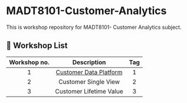 # MADT8101-Customer-Analytics


This is workshop repository for MADT8101- Customer Analytics subject.

## :dart: Workshop List ##
| Workshop no. | Description | Tag |
| :---: | :---: | :---: |
| 1 | [Customer Data Platform](https://github.com/Thaniparn/MADT8101-Customer-Analytics/blob/90ff64a3cd31c435abbfb8873ca4d2c13a3d8eb8/Workshop1%20-%20Customer%20Data%20Platform/README.md) | 1 |
| 2 | Customer Single View | 2 |
| 3 | Customer Lifetime Value | 3 |
